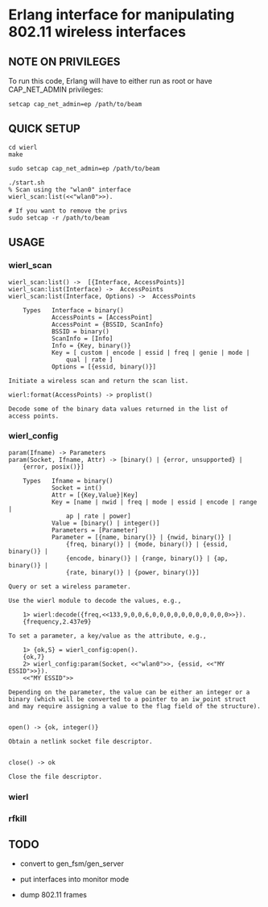 
# Erlang interface for manipulating 802.11 wireless interfaces

## NOTE ON PRIVILEGES

To run this code, Erlang will have to either run as root or have
CAP\_NET\_ADMIN privileges:

    setcap cap_net_admin=ep /path/to/beam


## QUICK SETUP

    cd wierl
    make

    sudo setcap cap_net_admin=ep /path/to/beam

    ./start.sh
    % Scan using the "wlan0" interface 
    wierl_scan:list(<<"wlan0">>).

    # If you want to remove the privs
    sudo setcap -r /path/to/beam


## USAGE

### wierl_scan

    wierl_scan:list() ->  [{Interface, AccessPoints}]
    wierl_scan:list(Interface) ->  AccessPoints
    wierl_scan:list(Interface, Options) ->  AccessPoints

        Types   Interface = binary()
                AccessPoints = [AccessPoint]
                AccessPoint = {BSSID, ScanInfo}
                BSSID = binary()
                ScanInfo = [Info]
                Info = {Key, binary()}
                Key = [ custom | encode | essid | freq | genie | mode |
                    qual | rate ]
                Options = [{essid, binary()}]

    Initiate a wireless scan and return the scan list.

    wierl:format(AccessPoints) -> proplist()

    Decode some of the binary data values returned in the list of
    access points.

### wierl_config

    param(Ifname) -> Parameters
    param(Socket, Ifname, Attr) -> [binary() | {error, unsupported} |
        {error, posix()}]

        Types   Ifname = binary()
                Socket = int()
                Attr = [{Key,Value}|Key]
                Key = [name | nwid | freq | mode | essid | encode | range |
                    ap | rate | power]
                Value = [binary() | integer()]
                Parameters = [Parameter]
                Parameter = [{name, binary()} | {nwid, binary()} |
                    {freq, binary()} | {mode, binary()} | {essid, binary()} |
                    {encode, binary()} | {range, binary()} | {ap, binary()} |
                    {rate, binary()} | {power, binary()}]

    Query or set a wireless parameter.

    Use the wierl module to decode the values, e.g.,

        1> wierl:decode({freq,<<133,9,0,0,6,0,0,0,0,0,0,0,0,0,0,0>>}).
        {frequency,2.437e9}

    To set a parameter, a key/value as the attribute, e.g.,

        1> {ok,S} = wierl_config:open().
        {ok,7}
        2> wierl_config:param(Socket, <<"wlan0">>, {essid, <<"MY ESSID">>}).
        <<"MY ESSID">>

    Depending on the parameter, the value can be either an integer or a
    binary (which will be converted to a pointer to an iw_point struct
    and may require assigning a value to the flag field of the structure).


    open() -> {ok, integer()}

    Obtain a netlink socket file descriptor.


    close() -> ok

    Close the file descriptor.

### wierl

### rfkill

## TODO

* convert to gen_fsm/gen_server

* put interfaces into monitor mode

* dump 802.11 frames

